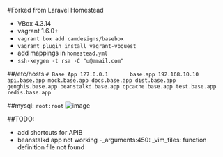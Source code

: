 #Forked from Laravel Homestead

- VBox 4.3.14
- vagrant 1.6.0+
- `vagrant box add camdesigns/basebox`
- `vagrant plugin install vagrant-vbguest`
- add mappings in `homestead.yml`
- `ssh-keygen -t rsa -C "u@email.com"`

##/etc/hosts
`# Base App
127.0.0.1		base.app
192.168.10.10   api.base.app mock.base.app docs.base.app dist.base.app genghis.base.app beanstalkd.base.app opcache.base.app test.base.app redis.base.app
`

##mysql: `root:root`
  ![image](docs/mysql.png)

##TODO:

- add shortcuts for APIB
- beanstalkd app not working
-_arguments:450: _vim_files: function definition file not found
